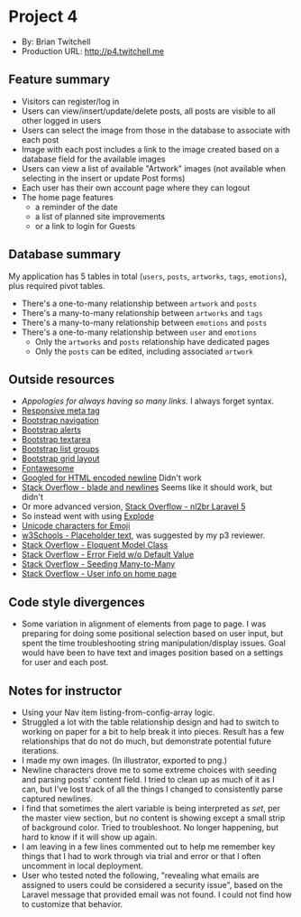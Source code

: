 # Project 4
+ By: Brian Twitchell
+ Production URL: <http://p4.twitchell.me>

## Feature summary
* Visitors can register/log in
* Users can view/insert/update/delete posts, all posts are visible to all other logged in users
* Users can select the image from those in the database to associate with each post
* Image with each post includes a link to the image created based on a database field for the available images
* Users can view a list of available "Artwork" images (not available when selecting in the insert or update Post forms)
* Each user has their own account page where they can logout
* The home page features
  * a reminder of the date
  * a list of planned site improvements
  * or a link to login for Guests
  
## Database summary
My application has 5 tables in total (`users`, `posts`, `artworks`, `tags`, `emotions`), plus required pivot tables.
* There's a one-to-many relationship between `artwork` and `posts`
* There's a many-to-many relationship between `artworks` and `tags`
* There's a many-to-many relationship between `emotions` and `posts`
* There's a one-to-many relationship between `user` and `emotions`
  * Only the `artworks` and `posts` relationship have dedicated pages
  * Only the `posts` can be edited, including associated `artwork`

## Outside resources
* _Appologies for always having so many links._ I always forget syntax.
* [Responsive meta tag](https://getbootstrap.com/docs/4.3/getting-started/introduction/)
* [Bootstrap navigation](https://getbootstrap.com/docs/4.3/components/navbar/)
* [Bootstrap alerts](https://getbootstrap.com/docs/4.3/components/alerts/)
* [Bootstrap textarea](https://getbootstrap.com/docs/4.0/components/forms/)
* [Bootstrap list groups](https://getbootstrap.com/docs/4.3/components/list-group/)
* [Bootstrap grid layout](https://getbootstrap.com/docs/4.0/layout/grid/)
* [Fontawesome](https://fontawesome.com/start)
* [Googled for HTML encoded newline](http://code.cside.com/3rdpage/us/newLine.html) Didn't work
* [Stack Overflow - blade and newlines](https://stackoverflow.com/questions/26667116/how-to-keep-the-line-breaks-from-user-input-but-also-sanitize-in-blade) Seems like it should work, but didn't
* Or more advanced version, [Stack Overflow - nl2br Laravel 5](https://stackoverflow.com/questions/28569955/how-do-i-use-nl2br-in-laravel-5-blade)
* So instead went with using [Explode](https://www.php.net/manual/en/function.explode.php)
* [Unicode characters for Emoji](https://www.unicode.org/emoji/charts/full-emoji-list.html#2764)
* [w3Schools - Placeholder text](https://www.w3schools.com/tags/att_input_placeholder.asp), was suggested by my p3 reviewer.
* [Stack Overflow - Eloquent Model Class](https://stackoverflow.com/questions/28350232/laravel-model-class-not-found)
* [Stack Overflow - Error Field w/o Default Value](https://stackoverflow.com/questions/41750167/error-field-doesnt-have-a-default-value-in-laravel-5-3/41750212)
* [Stack Overflow - Seeding Many-to-Many](https://stackoverflow.com/questions/45269146/laravel-seeding-many-to-many-relationship)
* [Stack Overflow - User info on home page](https://stackoverflow.com/questions/28650067/laravel-5-display-username-on-homepage)

## Code style divergences
* Some variation in alignment of elements from page to page. I was preparing for doing some positional selection based on user input, but spent the time troubleshooting string manipulation/display issues. Goal would have been to have text and images position based on a settings for user and each post.

## Notes for instructor
* Using your Nav item listing-from-config-array logic.
* Struggled a lot with the table relationship design and had to switch to working on paper for a bit to help break it into pieces. Result has a few relationships that do not do much, but demonstrate potential future iterations.
* I made my own images. (In illustrator, exported to png.)
* Newline characters drove me to some extreme choices with seeding and parsing posts' content field. I tried to clean up as much of it as I can, but I've lost track of all the things I changed to consistently parse captured newlines.
* I find that sometimes the alert variable is being interpreted as _set_, per the master view section, but no content is showing except a small strip of background color. Tried to troubleshoot. No longer happening, but hard to know if it will show up again.
* I am leaving in a few lines commented out to help me remember key things that I had to work through via trial and error or that I often uncomment in local deployment.
* User who tested noted the following, "revealing what emails are assigned to users could be considered a security issue", based on the Laravel message that provided email was not found. I could not find how to customize that behavior.